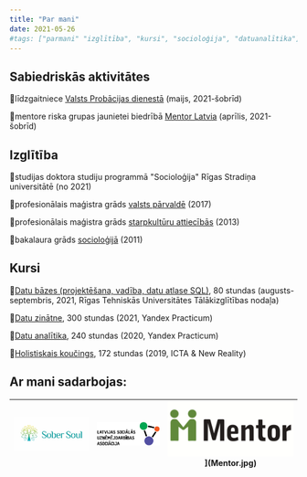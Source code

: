 ```yaml
---
title: "Par mani"
date: 2021-05-26
#tags: ["parmani" "izglītība", "kursi", "socioloģija", "datuanalītika"]
---
```



## Sabiedriskās aktivitātes

🔹līdzgaitniece [Valsts Probācijas dienestā](https://www.vpd.gov.lv/lv) (maijs, 2021-šobrīd)

🔹mentore riska grupas jaunietei biedrībā [Mentor Latvia](https://mentor.lv/) (aprīlis, 2021-šobrīd)


## Izglītība

🔹studijas doktora studiju programmā "Socioloģija" Rīgas Stradiņa universitātē (no 2021) 

🔹profesionālais maģistra grāds [valsts pārvaldē](https://drive.google.com/file/d/1i17aAyS8kfWV12pCmjRIeVRBS1iRo0mr/view?usp=sharing) (2017)

🔹profesionālais maģistra grāds [starpkultūru attiecībās](https://drive.google.com/file/d/1Hkr1PEl0q2Nd7d4b5-uOO8cM1X0vba3X/view?usp=sharing) (2013)

🔹bakalaura grāds [socioloģijā](https://drive.google.com/file/d/1lDruXppcwq72QqCL9n600dPGEeuAqHHy/view?usp=sharing) (2011)


## Kursi

🔹[Datu bāzes (projektēšana, vadība, datu atlase SQL)](https://www.rtu.lv/writable/public_files/RTU_datu_bazes_projektesana_vadiba_datu_atlase_sql_.pdf), 80 stundas (augusts-septembris, 2021, Rīgas Tehniskās Universitātes Tālākizglītības nodaļa)

🔹[Datu zinātne](https://drive.google.com/file/d/1DQS-eZEieHUnA99e_FdHJNrSYZDA0g-X/view?usp=sharing), 300 stundas (2021, Yandex Practicum)

🔹[Datu analītika](https://drive.google.com/file/d/1bFek9US4sUYHL0GJPBk4dqB_B7aL3yPn/view?usp=sharing), 240 stundas (2020, Yandex Practicum)

🔹[Holistiskais koučings](https://drive.google.com/file/d/19UKZyOxjpATDPK_fZ1G90LN79Q0Mrseh/view?usp=sharing), 172 stundas (2019, ICTA & New Reality) 

## Ar mani sadarbojas: 

[<img src="SoberSoul.jpg" width="300"/>](SoberSoul.jpg) | [<img src="lsua.png" width="250"/>](lsua.png) | <img src="Mentor.jpg" width="300"/>](Mentor.jpg)
-------|-----------------------------------|------------------
  




